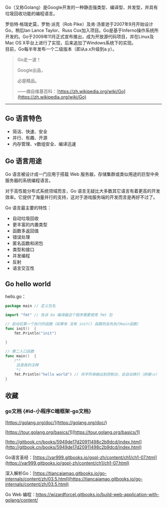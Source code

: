 Go（又称Golang）是Google开发的一种静态强类型、编译型、并发型，并具有垃圾回收功能的编程语言。

罗伯特·格瑞史莫，罗勃·派克（Rob Pike）及肯·汤普逊于2007年9月开始设计Go，稍后Ian Lance Taylor、Russ Cox加入项目。Go是基于Inferno操作系统所开发的。Go于2009年11月正式宣布推出，成为开放源代码项目，并在Linux及Mac OS X平台上进行了实现，后来追加了Windows系统下的实现。  
目前，Go每半年发布一个二级版本（即从a.x升级到a.y）。

> Go走一波！
>
> Google出品，
>
> 必是精品。
>
> ——摘自维基百科：[https://zh.wikipedia.org/wiki/Go](https://zh.wikipedia.org/wiki/Go)

---

## Go 语言特色

* 简洁、快速、安全
* 并行、有趣、开源
* 内存管理、v数组安全、编译迅速

## Go 语言用途

Go 语言被设计成一门应用于搭载 Web 服务器，存储集群或类似用途的巨型中央服务器的系统编程语言。

对于高性能分布式系统领域而言，Go 语言无疑比大多数其它语言有着更高的开发效率。它提供了海量并行的支持，这对于游戏服务端的开发而言是再好不过了。

Go 语言最主要的特性：

* 自动垃圾回收
* 更丰富的内置类型
* 函数多返回值
* 错误处理
* 匿名函数和闭包
* 类型和接口
* 并发编程
* 反射
* 语言交互性

## Go hello world

hello.go：

```go
package main // 定义包名

import "fmt" // 告诉 Go 编译器这个程序需要使用 fmt 包

// 启动后第一个执行的函数（如果有 没有 init() 函数则会先执行main函数）
func init()  {
    fmt.Println("init")

}

// 第二入口函数
func main()  {
    /**
     这是我的注释
     */
    fmt.Println("hello world") // 将字符串输出到控制台，会自动换行（拼接\n）
}
```

## 收藏

### go文档 {#id-小程序C端框架-go文档}

[https://golang.org/doc/](https://golang.org/doc/)

[https://tour.golang.org/basics/1](https://tour.golang.org/basics/1)

[http://gitbook.cn/books/5949de17d20911498c2b9dcd/index.html](http://gitbook.cn/books/5949de17d20911498c2b9dcd/index.html)

Go语言圣经：[https://yar999.gitbooks.io/gopl-zh/content/ch1/ch1-07.html](https://yar999.gitbooks.io/gopl-zh/content/ch1/ch1-07.html)

深入解析Go：[https://tiancaiamao.gitbooks.io/go-internals/content/zh/03.5.html](https://tiancaiamao.gitbooks.io/go-internals/content/zh/03.5.html)

Go Web 编程：https://wizardforcel.gitbooks.io/build-web-application-with-golang/content/



